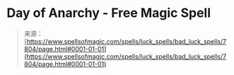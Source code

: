 <!--yml
category: 未分类
date: 2024-06-12 18:42:54
-->

# Day of Anarchy - Free Magic Spell

> 来源：[https://www.spellsofmagic.com/spells/luck_spells/bad_luck_spells/7804/page.html#0001-01-01](https://www.spellsofmagic.com/spells/luck_spells/bad_luck_spells/7804/page.html#0001-01-01)